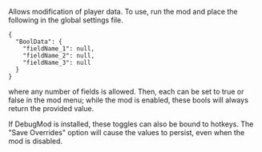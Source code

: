 Allows modification of player data. To use, run the mod and place the following in the global settings file.
```
{
  "BoolData": {
    "fieldName_1": null,
	"fieldName_2": null,
	"fieldName_3": null
  }
}
```
where any number of fields is allowed. Then, each can be set to true or false in the mod menu; 
while the mod is enabled, these bools will always return the provided value.

If DebugMod is installed, these toggles can also be bound to hotkeys. The "Save Overrides" option
will cause the values to persist, even when the mod is disabled. 